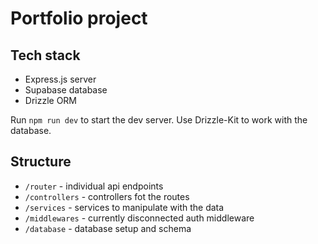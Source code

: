 # Portfolio project

## Tech stack

- Express.js server
- Supabase database
- Drizzle ORM

Run `npm run dev` to start the dev server. Use Drizzle-Kit to work with the database.

## Structure

- `/router` - individual api endpoints
- `/controllers` - controllers fot the routes
- `/services` - services to manipulate with the data
- `/middlewares` - currently disconnected auth middleware
- `/database` - database setup and schema
